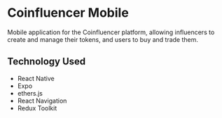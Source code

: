 # Coinfluencer Mobile

Mobile application for the Coinfluencer platform, allowing influencers to create and manage their tokens, and users to buy and trade them.

## Technology Used

- React Native
- Expo
- ethers.js
- React Navigation
- Redux Toolkit
